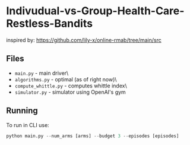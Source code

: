 # Indivudual-vs-Group-Health-Care-Restless-Bandits

inspired by: https://github.com/lily-x/online-rmab/tree/main/src


## Files
- `main.py` - main driver\
- `algorithms.py` - optimal (as of right now)\
- `compute_whittle.py` - computes whittle index\
- `simulator.py` - simulator using OpenAI's gym

## Running
To run in CLI use:  

```python
python main.py --num_arms [arms] --budget 3 --episodes [episodes]